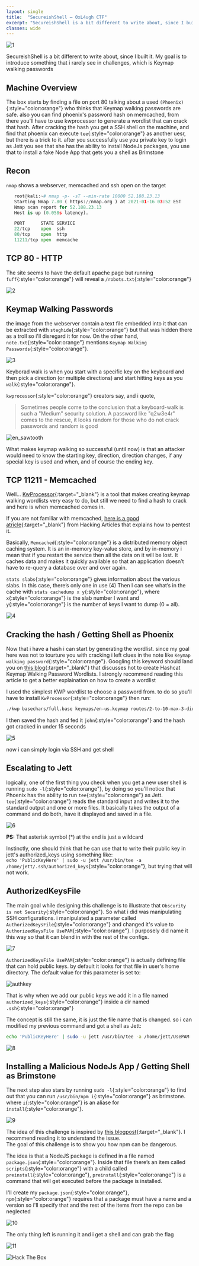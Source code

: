 ```yaml
---
layout: single
title:  "SecureishShell – 0xL4ugh CTF"
excerpt: "SecureishShell is a bit different to write about, since I built it. My goal is to introduce something that i rarely see in challenges, which is Keymap walking passwords..."
classes: wide
---
```

![1](/assets/images/SecureishShell/1.jpg)

SecureishShell is a bit different to write about, since I built it. My goal is to introduce something that i rarely see in challenges, which is Keymap walking passwords


## Machine Overview

The box starts by finding a file on port 80 talking about a used `(Phoenix)`{:style="color:orange"} who thinks that Keymap walking passwords are safe. also you can find phoenix's password hash on memcached, from there you'll have to use kwprocessor to generate a wordlist that can crack that hash. After cracking the hash you get a SSH shell on the machine, and find that phoenix can execute `tee`{:style="color:orange"} as another uesr, but there is a trick to it. after you successfully use you private key to login as Jett you see that she has the ability to install NodeJs packages, you use that to install a fake Node App that gets you a shell as Brimstone 

## Recon

`nmap` shows a webserver, memcached and ssh open on the target
```py
   root@kali:~# nmap -p- -sT --min-rate 10000 52.188.23.13
   Starting Nmap 7.80 ( https://nmap.org ) at 2021-01-16 03:52 EST
   Nmap scan report for 52.188.23.13
   Host is up (0.058s latency).

   PORT      STATE SERVICE
   22/tcp    open  ssh
   80/tcp    open  http
   11211/tcp open  memcache
```

## TCP 80 - HTTP

The site seems to have the default apache page but running `fuff`{:style="color:orange"} will reveal a `/robots.txt`{:style="color:orange"}

![2](/assets/images/SecureishShell/2.png)

## Keymap Walking Passwords

the image from the webserver contain a text file embedded into it that can be extracted with `steghide`{:style="color:orange"} but that was hidden there as a troll so i'll disregard it for now. On the other hand, `note.txt`{:style="color:orange"} mentions `Keymap Walking Passwords`{:style="color:orange"}.

![3](/assets/images/SecureishShell/3.png)

Keyborad walk is when you start with a specific key on the keyboard and then pick a direction (or multiple directions) and start hitting keys as you `walk`{:style="color:orange"}.

`kwprocessor`{:style="color:orange"} creators say, and i quote, 
<blockquote>
 Sometimes people come to the conclusion that a keyboard-walk is such a "Medium" security solution. A password like "q2w3e4r" comes to the rescue, it looks random for those who do not crack passwords and random is good
</blockquote>

![en_sawtooth](/assets/images/SecureishShell/en_sawtooth.png)


What makes keymap walking so successful (until now) is that an attacker would need to know the starting key, direction, direction changes, if any special key is used and when, and of course the ending key.
## TCP 11211 - Memcached

Well... [KwProcessor](https://github.com/hashcat/kwprocessor){:target="_blank"} is a tool that makes creating keymap walking wordlists very easy to do, but still we need to find a hash to crack and here is when memcached comes in.

If you are not familiar with memcached, [here is a good atricle](https://www.hackingarticles.in/penetration-testing-on-memcached-server/){:target="_blank"} from Hacking Articles that explains how to pentest it.

Basically, `Memcached`{:style="color:orange"} is a distributed memory object caching system. It is an in-memory key-value store, and by in-memory i mean that if you restart the service then all the data on it will be lost. It caches data and makes it quickly available so that an application doesn’t have to re-query a database over and over again.

`stats slabs`{:style="color:orange"} gives information about the various slabs. In this case, there’s only one in use (4)
Then I can see what’s in the cache with `stats cachedump x y`{:style="color:orange"}, where `x`{:style="color:orange"} is the slab number I want and `y`{:style="color:orange"} is the number of keys I want to dump (0 = all).

![4](/assets/images/SecureishShell/4.png)

## Cracking the hash / Getting Shell as Phoenix

Now that i have a hash i can start by generating the wordlist. since my goal here was not to tourture you with cracking i left clues in the note like `Keymap walking password`{:style="color:orange"}. Googling this keyword should land you on [this blog](https://cyberarms.wordpress.com/tag/password-cracking/){:target="_blank"} that discusses hot to create Hashcat Keymap Walking Password Wordlists. I strongly recommend reading this article to get a better explaination on how to create a wordlist

I used the simplest KWP wordlist to choose a password from. to do so you'll have to install `KwProcessor`{:style="color:orange"} then run:

```bash 
./kwp basechars/full.base keymaps/en-us.keymap routes/2-to-10-max-3-direction-changes.route > kwp.txt
```		
I then saved the hash and fed it `john`{:style="color:orange"} and the hash got cracked in under 15 seconds

![5](/assets/images/SecureishShell/5.png)

now i can simply login via SSH and get shell
## Escalating to Jett

logically, one of the first thing you check when you get a new user shell is running `sudo -l`{:style="color:orange"}, by doing so you'll notice that Phoenix has the ability to run `tee`{:style="color:orange"} as Jett.<br />
`tee`{:style="color:orange"} reads the standard input and writes it to the standard output and one or more files. It basically takes the output of a command and do both, have it displayed and saved in a file.

![6](/assets/images/SecureishShell/6.png)

**PS:** That asterisk symbol (*) at the end is just a wildcard

Instinctly, one should think that he can use that to write their public key in jett's authorized_keys using something like:<br />
`echo 'PublicKeyHere' | sudo -u jett /usr/bin/tee -a /home/jett/.ssh/authorized_keys`{:style="color:orange"}, but trying that will not work.

## AuthorizedKeysFile
The main goal while designing this challenge is to illustrate that `Obscurity is not Security`{:style="color:orange"}. So what i did was manipulating SSH configurations. i manipulated a parameter called `AuthorizedKeysFile`{:style="color:orange"} and changed it's value to `AuthorizedKeysFile UsePAM`{:style="color:orange"}. I purposely did name it this way so that it can blend in with the rest of the configs.

![7](/assets/images/SecureishShell/7.png)

`AuthorizedKeysFile UsePAM`{:style="color:orange"} is actually defining file that can hold public keys. by default it looks for that file in user's home directory. The default value for this parameter is set to: 

![authkey](/assets/images/SecureishShell/authkey.png)

That is why when we add our public keys we add it in a file named `authorized_keys`{:style="color:orange"} inside a dir named `.ssh`{:style="color:orange"}

The concept is still the same, it is just the file name that is changed. so i can modified my previous command and got a shell as Jett:
```bash
echo 'PublicKeyHere' | sudo -u jett /usr/bin/tee -a /home/jett/UsePAM
```

![8](/assets/images/SecureishShell/8.png)

## Installing a Malicious NodeJs App / Getting Shell as Brimstone

The next step also stars by running `sudo -l`{:style="color:orange"} to find out that you can run `/usr/bin/npm i`{:style="color:orange"} as brimstone. where `i`{:style="color:orange"} is an aliase for `install`{:style="color:orange"}.

![9](/assets/images/SecureishShell/9.png)

The idea of this challenge is inspired by [this blogpost](https://github.com/joaojeronimo/rimrafall){:target="_blank"}. I recommend reading it to understand the issue.<br />
The goal of this challenge is to show you how npm can be dangerous.

The idea is that a NodeJS package is defined in a file named `package.json`{:style="color:orange"}. Inside that file there’s an item called `scripts`{:style="color:orange"} with a child called `preinstall`{:style="color:orange"}, `preinstall`{:style="color:orange"} is a command that will get executed before the package is installed.

I'll create my `package.json`{:style="color:orange"}, `npm`{:style="color:orange"} requires that a package must have a name and a version so i'll specify that and the rest of the items from the repo can be neglected

![10](/assets/images/SecureishShell/10.png)

The only thing left is running it and i get a shell and can grab the flag

![11](/assets/images/SecureishShell/11.png)

<img src="http://www.hackthebox.eu/badge/image/206208" alt="Hack The Box">